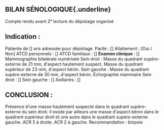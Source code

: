 ## BILAN SÉNOLOGIQUE{.underline}
Compte rendu avant 2ᵉ lecture du dépistage organisé

## Indication :
Patiente de [] ans adressée pour dépistage.
Parité : []
Allaitement : [Oui / Non]
ATCD personnels : []
ATCD familiaux : []
**Examen clinique** : []
Mammographie bilatérale numérisée
Sein droit :
Masse du quadrant supéro-externe de 21 mm, d'aspect hautement suspect.
Masse du quadrant supérieur de 23 mm, d'aspect bénin.
Sein gauche :
Masse du quadrant supéro-externe de 30 mm, d'aspect bénin.
Échographie mammaire
Sein droit :
[]
Sein gauche :
[]
Axillaires : []

## CONCLUSION :
Présence d'une masse hautement suspecte dans le quadrant supéro-externe du sein droit. Il existe par ailleurs une masse d'aspect bénin dans le quadrant supérieur droit et une autre dans le quadrant supéro-externe gauche.
ACR 5 à droite.
ACR 2 à gauche.
Recommandation : biopsie